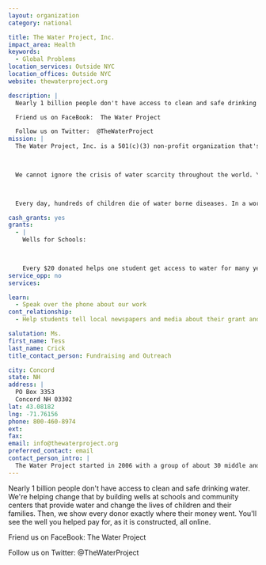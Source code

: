 ```yaml
---
layout: organization
category: national

title: The Water Project, Inc.
impact_area: Health
keywords: 
  - Global Problems
location_services: Outside NYC
location_offices: Outside NYC
website: thewaterproject.org

description: |
  Nearly 1 billion people don't have access to clean and safe drinking water.  We're helping change that by building wells at schools and community centers that provide water and change the lives of children and their families.  Then, we show every donor exactly where their money went.  You'll see the well you helped pay for, as it is constructed, all online.

  Friend us on FaceBook:  The Water Project

  Follow us on Twitter:  @TheWaterProject
mission: |
  The Water Project, Inc. is a 501(c)(3) non-profit organization that's bringing relief to communities around the world who suffer needlessly from a lack of access to clean water.

  

  We cannot ignore the crisis of water scarcity throughout the world. You can help us bring clean water to Africa and India.

  

  Every day, hundreds of children die of water borne diseases. In a world with so much wealth and technology within our grasp, we can't accept that. We all must act.

cash_grants: yes
grants: 
  - |
    Wells for Schools:

    

    Every $20 donated helps one student get access to water for many years! So, you could provide an entire class with water for about $500.  Or an entire school could get water for about $7,000.
service_opp: no
services: 

learn: 
  - Speak over the phone about our work
cont_relationship: 
  - Help students tell local newspapers and media about their grant and/or project with us

salutation: Ms.
first_name: Tess
last_name: Crick
title_contact_person: Fundraising and Outreach

city: Concord
state: NH
address: |
  PO Box 3353  
  Concord NH 03302
lat: 43.08182
lng: -71.76156
phone: 800-460-8974
ext: 
fax: 
email: info@thewaterproject.org
preferred_contact: email
contact_person_intro: |
  The Water Project started in 2006 with a group of about 30 middle and high school students.  We set out with what we thought was a huge goal... one water project.  To date, we've funded over 450 serving more than 200,000 people.  You never know what you'll accomplish when you put your mind to it!
---
```

Nearly 1 billion people don't have access to clean and safe drinking water.  We're helping change that by building wells at schools and community centers that provide water and change the lives of children and their families.  Then, we show every donor exactly where their money went.  You'll see the well you helped pay for, as it is constructed, all online.

Friend us on FaceBook:  The Water Project

Follow us on Twitter:  @TheWaterProject